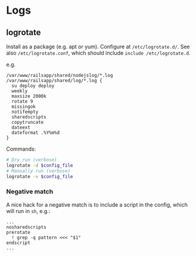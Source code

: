 # Logs

## logrotate

Install as a package (e.g. apt or yum). Configure at `/etc/logrotate.d/`. See also `/etc/logrotate.conf`, which should include `include /etc/logrotate.d`.

e.g.
```
/var/www/railsapp/shared/nodejslog/*.log /var/www/railsapp/shared/log/*.log {
  su deploy deploy
  weekly
  maxsize 2000k
  rotate 9
  missingok
  notifempty
  sharedscripts
  copytruncate
  dateext
  dateformat .%Y%m%d
}
```

Commands:
```bash
# Dry run (verbose)
logrotate -d $config_file
# Manually run (verbose)
logrotate -v $config_file
```

### Negative match

A nice hack for a negative match is to include a script in the config, which will run in `sh`, e.g.:

```
...
nosharedscripts
prerotate
  ! grep -q pattern <<< "$1"
endscript
...
```

